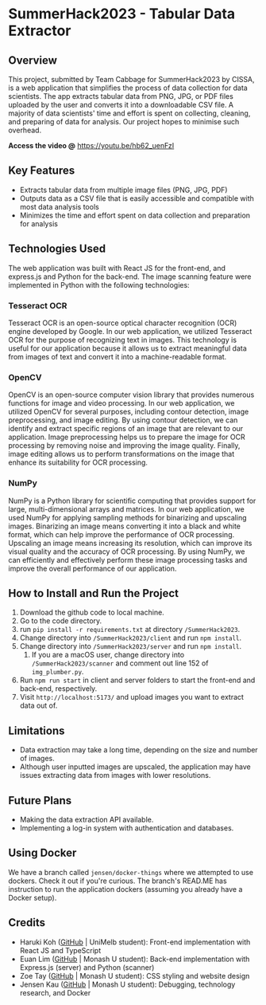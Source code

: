 # SummerHack2023 - Tabular Data Extractor 
## Overview 
This project, submitted by Team Cabbage for SummerHack2023 by CISSA, is a web application that simplifies the process of data collection for data scientists. The app extracts tabular data from PNG, JPG, or PDF files uploaded by the user and converts it into a downloadable CSV file. A majority of data scientists' time and effort is spent on collecting, cleaning, and preparing of data for analysis. Our project hopes to minimise such overhead.

**Access the video @** https://youtu.be/hb62_uenFzI

## Key Features
- Extracts tabular data from multiple image files (PNG, JPG, PDF)
- Outputs data as a CSV file that is easily accessible and compatible with most data analysis tools
- Minimizes the time and effort spent on data collection and preparation for analysis
## Technologies Used
The web application was built with React JS for the front-end, and express.js and Python for the back-end. The image scanning feature were implemented in Python with the following technologies:
### Tesseract OCR
Tesseract OCR is an open-source optical character recognition (OCR) engine developed by Google. In our web application, we utilized Tesseract OCR for the purpose of recognizing text in images. This technology is useful for our application because it allows us to extract meaningful data from images of text and convert it into a machine-readable format.
### OpenCV
OpenCV is an open-source computer vision library that provides numerous functions for image and video processing. In our web application, we utilized OpenCV for several purposes, including contour detection, image preprocessing, and image editing. By using contour detection, we can identify and extract specific regions of an image that are relevant to our application. Image preprocessing helps us to prepare the image for OCR processing by removing noise and improving the image quality. Finally, image editing allows us to perform transformations on the image that enhance its suitability for OCR processing.
### NumPy
NumPy is a Python library for scientific computing that provides support for large, multi-dimensional arrays and matrices. In our web application, we used NumPy for applying sampling methods for binarizing and upscaling images. Binarizing an image means converting it into a black and white format, which can help improve the performance of OCR processing. Upscaling an image means increasing its resolution, which can improve its visual quality and the accuracy of OCR processing. By using NumPy, we can efficiently and effectively perform these image processing tasks and improve the overall performance of our application.
## How to Install and Run the Project
1. Download the github code to local machine.
2. Go to the code directory.
3. run `pip install -r requirements.txt` at directory `/SummerHack2023`.
4. Change directory into `/SummerHack2023/client` and run `npm install`.
5. Change directory into `/SummerHack2023/server` and run `npm install`.
    1. If you are a macOS user, change directory into `/SummerHack2023/scanner` and comment out line 152 of `img_plumber.py`.
6. Run `npm run start` in client and server folders to start the front-end and back-end, respectively.
7. Visit `http://localhost:5173/` and upload images you want to extract data out of.

## Limitations
- Data extraction may take a long time, depending on the size and number of images.
- Although user inputted images are upscaled, the application may have issues extracting data from images with lower resolutions.

## Future Plans
- Making the data extraction API available.
- Implementing a log-in system with authentication and databases.

## Using Docker
We have a branch called `jensen/docker-things` where we attempted to use dockers. Check it out if you're curious. The branch's READ.ME has instruction to run the application dockers (assuming you already have a Docker setup). 

## Credits
- Haruki Koh ([GitHub](https://github.com/KohHaruki) | UniMelb student): Front-end implementation with React JS and TypeScript
- Euan Lim ([GitHub](https://github.com/GrassyAirplane) | Monash U student): Back-end implementation with Express.js (server) and Python (scanner)
- Zoe Tay ([GitHub](https://github.com/NiftyCoffee) | Monash U student): CSS styling and website design
- Jensen Kau ([GitHub](https://github.com/JensenKau) | Monash U student): Debugging, technology research, and Docker
